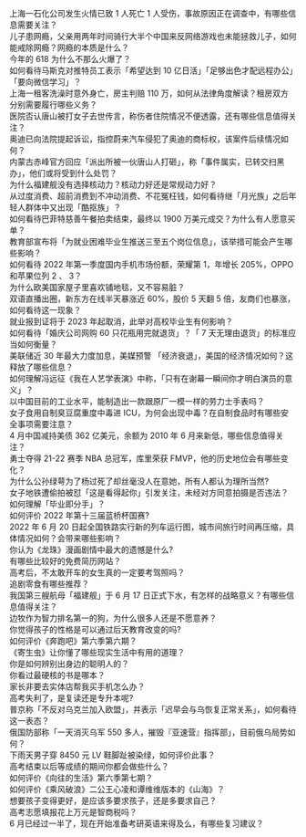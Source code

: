 上海一石化公司发生火情已致 1 人死亡 1 人受伤，事故原因正在调查中，有哪些信息需要关注？  
儿子患网瘾，父亲用两年时间骑行大半个中国来反网络游戏也未能拯救儿子，如何能戒除网瘾？网瘾的本质是什么？  
今年的 618 为什么不那么火爆了？  
如何看待马斯克对推特员工表示「希望达到 10 亿日活」「足够出色才配远程办公」「要向微信学习」？  
上海一租客洗澡时意外身亡，房主判赔 110 万，如何从法律角度解读？租房双方分别需要履行哪些义务？  
医院否认唐山被打女子去世传言，称伤者住院情况不便透露，还有哪些信息值得关注？  
奥迪已向法院提起诉讼，指控蔚来汽车侵犯了奥迪的商标权，该案件后续情况如何？  
内蒙古赤峰官方回应「派出所被一伙唐山人打砸」，称「事件属实，已转交扫黑办」，他们或将受到什么处罚？  
为什么福建舰没有选择核动力？核动力好还是常规动力好？  
从过度消费、超前消费到不冲动消费、不花冤枉钱，如何看待继「月光族」之后年轻人群体中又出现「酷抠族」？  
如何看待巴菲特慈善午餐拍卖结束，最终以 1900 万美元成交？为什么有人愿意买单？  
教育部宣布将「为就业困难毕业生推送三至五个岗位信息」，该举措可能会产生哪些影响？  
如何看待 2022 年第一季度国内手机市场份额，荣耀第 1，年增长 205%，OPPO 和苹果位列 2 、 3？  
为什么欧美国家屋子里喜欢铺地毯，又不容易脏？  
双语直播出圈，新东方在线半天暴涨近 60%，股价 5 天翻 5 倍，友商们也暴涨，如何看待这一现象？  
就业报到证将于 2023 年起取消，此举对高校毕业生有何影响？  
如何看待「婚庆公司网购 60 只花瓶用完就退货」？「 7 天无理由退货」的标准应当如何衡量？  
美联储近 30 年最大力度加息，美媒预警 「经济衰退」，美国的经济情况如何？这释放了哪些信息？  
如何理解冯远征《我在人艺学表演》中称，「只有在谢幕一瞬间你才明白演员的意义」？  
以中国目前的工业水平，能制造出一款跟原厂一模一样的劳力士手表吗？  
女子食用自制臭豆腐重度中毒进 ICU，为何会出现中毒？在自制食品时有哪些安全事项需要注意？  
4 月中国减持美债 362 亿美元，余额为 2010 年 6 月来新低，哪些信息值得关注？  
勇士夺得 21-22 赛季 NBA 总冠军，库里荣获 FMVP，他的历史地位会有哪些变化？  
为什么公孙绿萼为了杨过死了却丝毫没人在意她，所有人都认为理所当然?  
女子地铁遭偷拍被怼「这是看得起你」引发关注，未经对方同意拍摄是否违法？  
如何理解「毕业即分手」？  
如何评价 2022 年第十三届蓝桥杯国赛?  
2022 年 6 月 20 日起全国铁路实行新的列车运行图，城市间旅行时间再压缩，具体情况如何？会带来哪些影响？  
你认为《龙珠》漫画剧情中最大的遗憾是什么?  
有哪些比较好的免费简历网站？  
高考后，不太敢开车的女生真的一定要考驾照吗？  
追剧零食有哪些推荐？  
我国第三艘航母「福建舰」于 6 月 17 日正式下水，有怎样的战略意义？有哪些信息值得关注？  
边牧作为智力排名第一的狗，为什么很多人还是不愿意养？  
你觉得孩子的性格是可以通过后天教育改变的吗?  
如何评价《奔跑吧》第六季第六期？  
《寄生虫》让你懂了哪些现实生活中有用的道理？  
你是如何辨别出身边的聪明人的？  
你看过最硬核的书是哪本？  
家长非要去实体店帮我买手机怎么办？  
高考失利了，是复读还是专升本呢?  
普京称「不反对乌克兰加入欧盟」，并表示「迟早会与乌恢复正常关系」，如何看待这一表态？  
俄国防部称「一天消灭乌军 550 多人，摧毁『亚速营』指挥部」，目前俄乌局势如何？  
下雨天男子穿 8450 元 LV 鞋脚趾被染绿，如何评价此事？  
高考结束以后等成绩的期间你都会做些什么？  
如何评价《向往的生活》第六季第七期？  
如何评价《乘风破浪》二公王心凌和谭维维版本的《山海》？  
想要孩子变得更好，是应该多要求孩子，还是多要求自己？  
高考志愿填报花上万元是智商税吗？  
6 月已经过一半了，现在开始准备考研英语来得及么，有哪些复习建议？  
